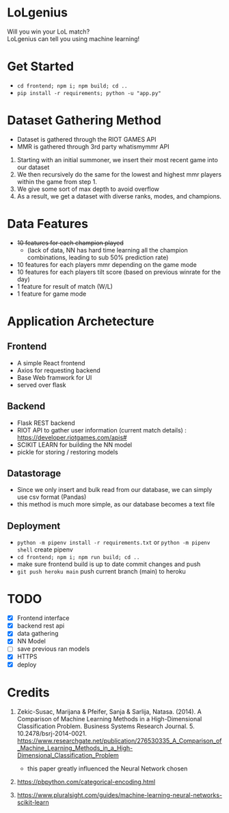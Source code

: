 # LoLgenius

Will you win your LoL match? \
LoLgenius can tell you using machine learning!

# Get Started

-   `cd frontend; npm i; npm build; cd ..`
-   `pip install -r requirements; python -u "app.py"`

# Dataset Gathering Method

-   Dataset is gathered through the RIOT GAMES API
-   MMR is gathered through 3rd party whatismymmr API

1. Starting with an initial summoner, we insert their most recent game into our dataset
2. We then recursively do the same for the lowest and highest mmr players within the game from step 1.
3. We give some sort of max depth to avoid overflow
4. As a result, we get a dataset with diverse ranks, modes, and champions.

# Data Features

-   <s>10 features for each champion played</s>
    -   (lack of data, NN has hard time learning all the champion combinations, leading to sub 50% prediction rate)
-   10 features for each players mmr depending on the game mode
-   10 features for each players tilt score (based on previous winrate for the day)
-   1 feature for result of match (W/L)
-   1 feature for game mode

# Application Archetecture

## Frontend

-   A simple React frontend
-   Axios for requesting backend
-   Base Web framwork for UI
-   served over flask

## Backend

-   Flask REST backend
-   RIOT API to gather user information (current match details) : https://developer.riotgames.com/apis#
-   SCIKIT LEARN for building the NN model
-   pickle for storing / restoring models

## Datastorage

-   Since we only insert and bulk read from our database, we can simply use csv format (Pandas)
-   this method is much more simple, as our database becomes a text file

## Deployment

-   `python -m pipenv install -r requirements.txt` or `python -m pipenv shell` create pipenv
-   `cd frontend; npm i; npm run build; cd ..`
-   make sure frontend build is up to date commit changes and push
-   `git push heroku main` push current branch (main) to heroku

# TODO

-   [x] Frontend interface
-   [x] backend rest api
-   [x] data gathering
-   [x] NN Model
-   [ ] save previous ran models
-   [x] HTTPS
-   [x] deploy

# Credits

1. Zekic-Susac, Marijana & Pfeifer, Sanja & Sarlija, Natasa. (2014). A Comparison of Machine Learning Methods in a High-Dimensional Classification Problem. Business Systems Research Journal. 5. 10.2478/bsrj-2014-0021. https://www.researchgate.net/publication/276530335_A_Comparison_of_Machine_Learning_Methods_in_a_High-Dimensional_Classification_Problem

    - this paper greatly influenced the Neural Network chosen

2. https://pbpython.com/categorical-encoding.html
3. https://www.pluralsight.com/guides/machine-learning-neural-networks-scikit-learn
